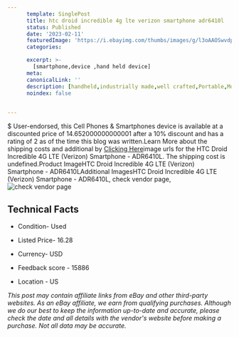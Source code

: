 ```yaml
---
      template: SinglePost
      title: htc droid incredible 4g lte verizon smartphone adr6410l
      status: Published
      date: '2023-02-11'
      featuredImage: 'https://i.ebayimg.com/thumbs/images/g/l3oAAOSwvdpi6VoJ/s-l225.jpg'
      categories: 

      excerpt: >-
        [smartphone,device ,hand held device]
      meta:
      canonicalLink: ''
      description: [handheld,industrially made,well crafted,Portable,Mobile,Compact,Convenient,Lightweight,Maneuverable,Man-portable,Miniature,Carriable,Hand-held,Light,Holdable,Transportable,Mobile device,Pocket-sized,On-the-go,Wireless,Cordless,Compact size,Convenient size, smartphone,device ,hand held device]
      noindex: false

        
---
```

$
    User-endorsed, this Cell Phones & Smartphones device is available at a discounted price of 14.652000000000001 after a 10% discount and has a rating of 2 as of the time this blog was written.Learn More about the shipping costs and additional by [Clicking Here](https://www.ebay.com/itm/134172514499?hash=item1f3d4e18c3%3Ag%3Al3oAAOSwvdpi6VoJ&mkevt=1&mkcid=1&mkrid=711-53200-19255-0&campid=%253CePNCampaignId%253E&customid=%253CreferenceId%253E&toolid=10049)image urls for the HTC Droid Incredible 4G LTE (Verizon) Smartphone - ADR6410L. The shipping cost is undefined.Product ImageHTC Droid Incredible 4G LTE (Verizon) Smartphone - ADR6410LAdditional ImagesHTC Droid Incredible 4G LTE (Verizon) Smartphone - ADR6410L, check vendor page, ![check vendor page](https://origin-galleryplus.ebayimg.com/ws/web/134172514499_2_0_1/225x225.jpg,https://origin-galleryplus.ebayimg.com/ws/web/134172514499_3_0_1/225x225.jpg,https://origin-galleryplus.ebayimg.com/ws/web/134172514499_4_0_1/225x225.jpg)
    
    

 ## Technical Facts 



     
      

 - Condition- Used 


      

 - Listed Price- 16.28 


      

 - Currency- USD 


      

 - Feedback score - 15886 


      

 - Location - US 


      
      

 *_This post may contain affiliate links from eBay and other third-party websites. As an eBay affiliate, we earn from qualifying purchases. Although we do our best to keep the information up-to-date and accurate, please check the date and all details with the vendor's website before making a purchase. Not all data may be accurate._*



    
    
    
    
    